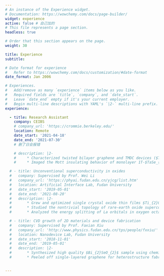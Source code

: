 ```yaml
---
# An instance of the Experience widget.
# Documentation: https://wowchemy.com/docs/page-builder/
widget: experience
active: false # 自己加的
# This file represents a page section.
headless: true

# Order that this section appears on the page.
weight: 30

title: Experience
subtitle:

# Date format for experience
#   Refer to https://wowchemy.com/docs/customization/#date-format
date_format: Jan 2006

# Experiences.
#   Add/remove as many `experience` items below as you like.
#   Required fields are `title`, `company`, and `date_start`.
#   Leave `date_end` empty if it's your current employer.
#   Begin multi-line descriptions with YAML's `|2-` multi-line prefix.
experience:

  - title: Research Assistant
    company: CEIBS
    # company_url: 'https://crommie.berkeley.edu/'
    location: Remote
    date_start: '2021-04-18'
    date_end: '2021-07-30'
    # 删了日会报错

    # description: |2-
    #     * Characterized twisted bilayer graphene and TMDC devices ($TaSe_{2}$, $NbSe_{2}$, $TaTe_{2}$, etc.). Studied the evolution of electronic structures with back gate.
    #     * Imaged the Mott insulating behavior of monolayer 1T-$TaSe_{2}$ with ‘flower pattern’ orbital texture.

  # - title: Unconventional superconductivity in oxides   
  #   company: Supervised by Prof. Wei Li
  #   company_url: 'https://phyai.fudan.edu.cn/yjcg/list.htm'
  #   location: Artificial Interface Lab, Fudan University
  #   date_start: '2019-05-01'
  #   date_end: '2021-08-20'
  #   description: |2-
  #       * Grew and optimized single crystal oxide thin films $Ti_{2}O_{3}/GaN$ with pulsed-laser deposition.
  #       * Studied the nontrivial topology of rare-earth oxide superconductor LaO with first-principle calculation.
  #       * Analyzed the energy splitting of La orbitals in oxygen octahedron crystal fields with group theory.

  # - title: CVD growth of 2D materials and device fabrication
  #   company: Supervised by Prof. Faxian Xiu
  #   company_url: 'http://www.physics.fudan.edu.cn/tps/people/fxxiu/'
  #   location: Nanodevice Lab, Fudan University
  #   date_start: '2018-11-01'
  #   date_end: '2019-05-01'
  #   description: |2-
  #       * Synthesized high quality $Bi_{2}SeO_{2}$ sample using chemical vapor deposition method (CVD)
  #       * Peeled off single-layered graphene for heterostructure fabrication.

  
---
```

